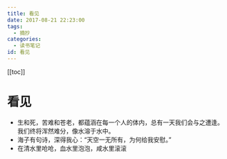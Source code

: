 ```yaml
---
title: 看见
date: 2017-08-21 22:23:00
tags:
  - 摘抄
categories:
  - 读书笔记
id: 看见
---
```


[[toc]]

# 看见

- 生和死，苦难和苍老，都蕴涵在每一个人的体内，总有一天我们会与之遭逢。我们终将浑然难分，像水溶于水中。
- 海子有句诗，深得我心：“天空一无所有，为何给我安慰。”
- 在清水里呛呛，血水里泡泡，咸水里滚滚
